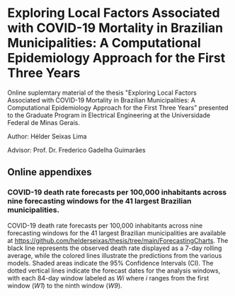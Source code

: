 # Exploring Local Factors Associated with COVID-19 Mortality in Brazilian Municipalities: A Computational Epidemiology Approach for the First Three Years

Online suplemtary material of the thesis "Exploring Local Factors Associated with COVID-19 Mortality in Brazilian Municipalities: A Computational Epidemiology Approach for the First Three Years" presented to the Graduate Program in Electrical Engineering at the Universidade Federal de Minas Gerais.

Author: Hélder Seixas Lima

Advisor: Prof. Dr. Frederico Gadelha Guimarães

## Online appendixes

### COVID-19 death rate forecasts per 100,000 inhabitants across nine forecasting windows for the 41 largest Brazilian municipalities.

COVID-19 death rate forecasts per 100,000 inhabitants across nine forecasting windows for the 41 largest Brazilian municipalities are available at https://github.com/helderseixas/thesis/tree/main/ForecastingCharts. The black line represents the observed death rate displayed as a 7-day rolling average, while the colored lines illustrate the predictions from the various models. Shaded areas indicate the 95% Confidence Intervals (CI). The dotted vertical lines indicate the forecast dates for the analysis windows, with each 84-day window labeled as _Wi_ where _i_ ranges from the first window (_W1_) to the ninth window (_W9_).

